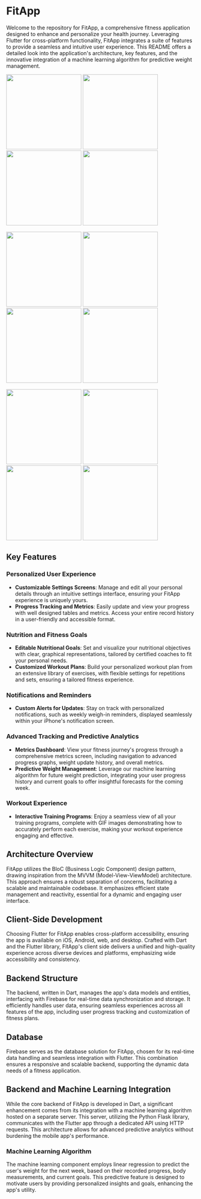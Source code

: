 # FitApp

Welcome to the repository for FitApp, a comprehensive fitness application designed to enhance and personalize your health journey. Leveraging Flutter for cross-platform functionality, FitApp integrates a suite of features to provide a seamless and intuitive user experience. This README offers a detailed look into the application's architecture, key features, and the innovative integration of a machine learning algorithm for predictive weight management.

<p>
  <img src="README/register .PNG" width="200">
  <img src="README/home.PNG" width="200">
  <img src="README/home2.PNG" width="200">
  <img src="README/charts.PNG" width="200">
</p>
<p>
  <img src="README/build_workout_screen.PNG" width="200">
  <img src="README/choose_workout2.PNG" width="200">
  <img src="README/workouts1.PNG" width="200">
  <img src="README/nutritions.PNG" width="200">
</p>
<p>
  <img src="README/basic_info.PNG" width="200">
  <img src="README/notification.PNG" width="200">
  <img src="README/weight_his.PNG" width="200">
  <img src="README/predict_weight.PNG" width="200">
</p>

## Key Features

### Personalized User Experience
- **Customizable Settings Screens**: Manage and edit all your personal details through an intuitive settings interface, ensuring your FitApp experience is uniquely yours.
- **Progress Tracking and Metrics**: Easily update and view your progress with well designed tables and metrics. Access your entire record history in a user-friendly and accessible format.

### Nutrition and Fitness Goals
- **Editable Nutritional Goals**: Set and visualize your nutritional objectives with clear, graphical representations, tailored by certified coaches to fit your personal needs.
- **Customized Workout Plans**: Build your personalized workout plan from an extensive library of exercises, with flexible settings for repetitions and sets, ensuring a tailored fitness experience.

### Notifications and Reminders
- **Custom Alerts for Updates**: Stay on track with personalized notifications, such as weekly weigh-in reminders, displayed seamlessly within your iPhone's notification screen.

### Advanced Tracking and Predictive Analytics
- **Metrics Dashboard**: View your fitness journey's progress through a comprehensive metrics screen, including navigation to advanced progress graphs, weight update history, and overall metrics.
- **Predictive Weight Management**: Leverage our machine learning algorithm for future weight prediction, integrating your user progress history and current goals to offer insightful forecasts for the coming week.

### Workout Experience
- **Interactive Training Programs**: Enjoy a seamless view of all your training programs, complete with GIF images demonstrating how to accurately perform each exercise, making your workout experience engaging and effective.

## Architecture Overview

FitApp utilizes the BloC (Business Logic Component) design pattern, drawing inspiration from the MVVM (Model-View-ViewModel) architecture. This approach ensures a robust separation of concerns, facilitating a scalable and maintainable codebase. It emphasizes efficient state management and reactivity, essential for a dynamic and engaging user interface.

## Client-Side Development

Choosing Flutter for FitApp enables cross-platform accessibility, ensuring the app is available on iOS, Android, web, and desktop. Crafted with Dart and the Flutter library, FitApp's client side delivers a unified and high-quality experience across diverse devices and platforms, emphasizing wide accessibility and consistency.

## Backend Structure

The backend, written in Dart, manages the app's data models and entities, interfacing with Firebase for real-time data synchronization and storage. It efficiently handles user data, ensuring seamless experiences across all features of the app, including user progress tracking and customization of fitness plans.

## Database

Firebase serves as the database solution for FitApp, chosen for its real-time data handling and seamless integration with Flutter. This combination ensures a responsive and scalable backend, supporting the dynamic data needs of a fitness application.

## Backend and Machine Learning Integration

While the core backend of FitApp is developed in Dart, a significant enhancement comes from its integration with a machine learning algorithm hosted on a separate server. This server, utilizing the Python Flask library, communicates with the Flutter app through a dedicated API using HTTP requests. This architecture allows for advanced predictive analytics without burdening the mobile app's performance.

### Machine Learning Algorithm

The machine learning component employs linear regression to predict the user's weight for the next week, based on their recorded progress, body measurements, and current goals. This predictive feature is designed to motivate users by providing personalized insights and goals, enhancing the app's utility.



